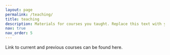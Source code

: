 ```yaml
---
layout: page
permalink: /teaching/
title: teaching
description: Materials for courses you taught. Replace this text with your description.
nav: true
nav_order: 5
---
```


Link to current and previous courses can be found here.